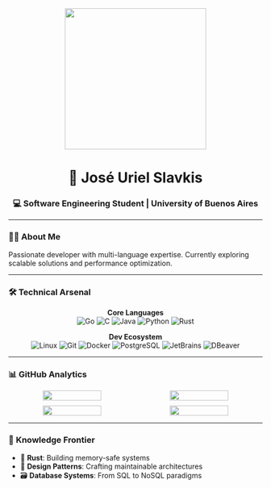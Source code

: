 <div align="center">
  <img src="https://media.giphy.com/media/L1R1tvI9svkIWwpVYr/giphy.gif" width="280">
  <h1>🚀 José Uriel Slavkis</h1>
  <h3>💻 Software Engineering Student | University of Buenos Aires</h3>
</div>

---

### 👨‍💻 **About Me**
Passionate developer with multi-language expertise. Currently exploring scalable solutions and performance optimization.

---

### 🛠 **Technical Arsenal**

<div align="center">

**Core Languages**  
![Go](https://img.shields.io/badge/Go-00ADD8?style=for-the-badge&logo=go&logoColor=white)
![C](https://img.shields.io/badge/C-00599C?style=for-the-badge&logo=c&logoColor=white)
![Java](https://img.shields.io/badge/Java-ED8B00?style=for-the-badge&logo=openjdk&logoColor=white)
![Python](https://img.shields.io/badge/Python-3776AB?style=for-the-badge&logo=python&logoColor=white)
![Rust](https://img.shields.io/badge/Rust-000000?style=for-the-badge&logo=rust&logoColor=white)

**Dev Ecosystem**  
![Linux](https://img.shields.io/badge/Linux-FCC624?style=for-the-badge&logo=linux&logoColor=black)
![Git](https://img.shields.io/badge/Git-F05033?style=for-the-badge&logo=git&logoColor=white)
![Docker](https://img.shields.io/badge/Docker-2496ED?style=for-the-badge&logo=docker&logoColor=white)
![PostgreSQL](https://img.shields.io/badge/PostgreSQL-4169E1?style=for-the-badge&logo=postgresql&logoColor=white)
![JetBrains](https://img.shields.io/badge/JetBrains-000000?style=for-the-badge&logo=jetbrains&logoColor=white)
![DBeaver](https://img.shields.io/badge/DBeaver-372923?style=for-the-badge&logo=dbeaver&logoColor=white)
</div>

---

### 📊 **GitHub Analytics**
<div align="center" style="display: flex; flex-wrap: wrap; justify-content: center; gap: 10px;">
  <img src="https://github-readme-stats.vercel.app/api?username=joseslavkis&show_icons=true&theme=radical&hide_border=true&include_all_commits=true&count_private=true&line_height=43" width="48%">
  <img src="https://github-readme-stats.vercel.app/api/top-langs/?username=joseslavkis&layout=compact&theme=radical&hide_border=true&langs_count=8&hide=html,css,scss" width="48%">

  <img src="https://streak-stats.demolab.com?user=joseslavkis&theme=radical&hide_border=true&date_format=j%20M%5B%20Y%5D" width="48%">
  <img src="https://github-readme-activity-graph.vercel.app/graph?username=joseslavkis&theme=redical&hide_border=true&area=true&height=475&custom_title=My%20Contribution%20Graph" width="48%">
</div>

---

### 🌱 **Knowledge Frontier**
- 🦀 **Rust**: Building memory-safe systems
- 🧩 **Design Patterns**: Crafting maintainable architectures
- 🗃 **Database Systems**: From SQL to NoSQL paradigms
